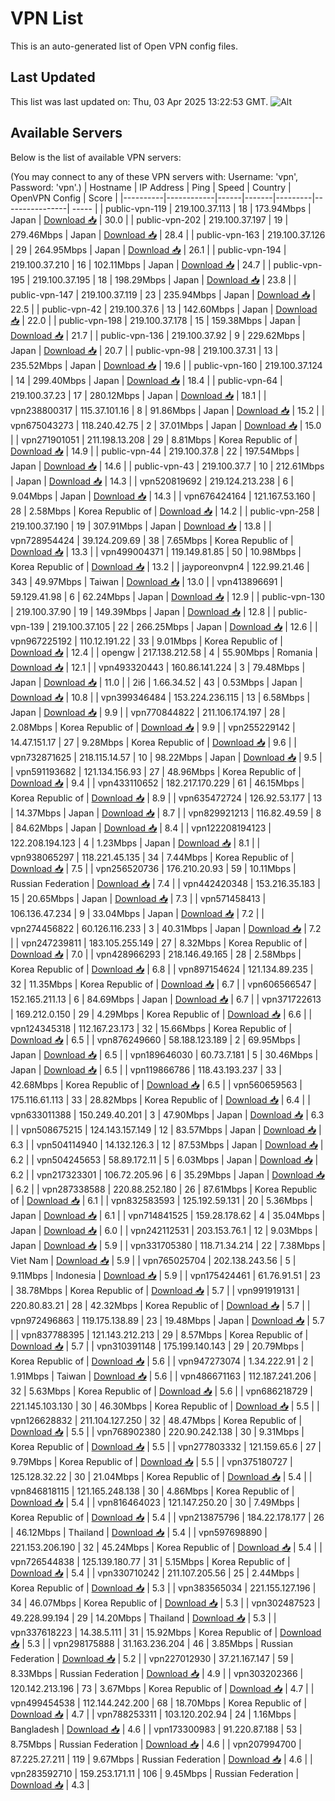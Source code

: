 # VPN List

This is an auto-generated list of Open VPN config files.

## Last Updated

This list was last updated on: Thu, 03 Apr 2025 13:22:53 GMT.
![Alt](https://repobeats.axiom.co/api/embed/186b98318ef1479477931607c1ad7d823f12451f.svg "Repobeats analytics image")

## Available Servers

Below is the list of available VPN servers:

(You may connect to any of these VPN servers with: Username: 'vpn', Password: 'vpn'.)
| Hostname | IP Address | Ping | Speed | Country | OpenVPN Config | Score |
|----------|------------|------|-------|---------|----------------| ----- |
| public-vpn-119 | 219.100.37.113 | 18 | 173.94Mbps | Japan | [Download 📥](./configs/server_0_JP.ovpn) | 30.0 |
| public-vpn-202 | 219.100.37.197 | 19 | 279.46Mbps | Japan | [Download 📥](./configs/server_1_JP.ovpn) | 28.4 |
| public-vpn-163 | 219.100.37.126 | 29 | 264.95Mbps | Japan | [Download 📥](./configs/server_2_JP.ovpn) | 26.1 |
| public-vpn-194 | 219.100.37.210 | 16 | 102.11Mbps | Japan | [Download 📥](./configs/server_3_JP.ovpn) | 24.7 |
| public-vpn-195 | 219.100.37.195 | 18 | 198.29Mbps | Japan | [Download 📥](./configs/server_4_JP.ovpn) | 23.8 |
| public-vpn-147 | 219.100.37.119 | 23 | 235.94Mbps | Japan | [Download 📥](./configs/server_5_JP.ovpn) | 22.5 |
| public-vpn-42 | 219.100.37.6 | 13 | 142.60Mbps | Japan | [Download 📥](./configs/server_6_JP.ovpn) | 22.0 |
| public-vpn-198 | 219.100.37.178 | 15 | 159.38Mbps | Japan | [Download 📥](./configs/server_7_JP.ovpn) | 21.7 |
| public-vpn-136 | 219.100.37.92 | 9 | 229.62Mbps | Japan | [Download 📥](./configs/server_8_JP.ovpn) | 20.7 |
| public-vpn-98 | 219.100.37.31 | 13 | 235.52Mbps | Japan | [Download 📥](./configs/server_9_JP.ovpn) | 19.6 |
| public-vpn-160 | 219.100.37.124 | 14 | 299.40Mbps | Japan | [Download 📥](./configs/server_10_JP.ovpn) | 18.4 |
| public-vpn-64 | 219.100.37.23 | 17 | 280.12Mbps | Japan | [Download 📥](./configs/server_11_JP.ovpn) | 18.1 |
| vpn238800317 | 115.37.101.16 | 8 | 91.86Mbps | Japan | [Download 📥](./configs/server_12_JP.ovpn) | 15.2 |
| vpn675043273 | 118.240.42.75 | 2 | 37.01Mbps | Japan | [Download 📥](./configs/server_13_JP.ovpn) | 15.0 |
| vpn271901051 | 211.198.13.208 | 29 | 8.81Mbps | Korea Republic of | [Download 📥](./configs/server_14_KR.ovpn) | 14.9 |
| public-vpn-44 | 219.100.37.8 | 22 | 197.54Mbps | Japan | [Download 📥](./configs/server_15_JP.ovpn) | 14.6 |
| public-vpn-43 | 219.100.37.7 | 10 | 212.61Mbps | Japan | [Download 📥](./configs/server_16_JP.ovpn) | 14.3 |
| vpn520819692 | 219.124.213.238 | 6 | 9.04Mbps | Japan | [Download 📥](./configs/server_17_JP.ovpn) | 14.3 |
| vpn676424164 | 121.167.53.160 | 28 | 2.58Mbps | Korea Republic of | [Download 📥](./configs/server_18_KR.ovpn) | 14.2 |
| public-vpn-258 | 219.100.37.190 | 19 | 307.91Mbps | Japan | [Download 📥](./configs/server_19_JP.ovpn) | 13.8 |
| vpn728954424 | 39.124.209.69 | 38 | 7.65Mbps | Korea Republic of | [Download 📥](./configs/server_20_KR.ovpn) | 13.3 |
| vpn499004371 | 119.149.81.85 | 50 | 10.98Mbps | Korea Republic of | [Download 📥](./configs/server_21_KR.ovpn) | 13.2 |
| jayporeonvpn4 | 122.99.21.46 | 343 | 49.97Mbps | Taiwan | [Download 📥](./configs/server_22_TW.ovpn) | 13.0 |
| vpn413896691 | 59.129.41.98 | 6 | 62.24Mbps | Japan | [Download 📥](./configs/server_23_JP.ovpn) | 12.9 |
| public-vpn-130 | 219.100.37.90 | 19 | 149.39Mbps | Japan | [Download 📥](./configs/server_24_JP.ovpn) | 12.8 |
| public-vpn-139 | 219.100.37.105 | 22 | 266.25Mbps | Japan | [Download 📥](./configs/server_25_JP.ovpn) | 12.6 |
| vpn967225192 | 110.12.191.22 | 33 | 9.01Mbps | Korea Republic of | [Download 📥](./configs/server_26_KR.ovpn) | 12.4 |
| opengw | 217.138.212.58 | 4 | 55.90Mbps | Romania | [Download 📥](./configs/server_27_RO.ovpn) | 12.1 |
| vpn493320443 | 160.86.141.224 | 3 | 79.48Mbps | Japan | [Download 📥](./configs/server_28_JP.ovpn) | 11.0 |
| 2i6 | 1.66.34.52 | 43 | 0.53Mbps | Japan | [Download 📥](./configs/server_29_JP.ovpn) | 10.8 |
| vpn399346484 | 153.224.236.115 | 13 | 6.58Mbps | Japan | [Download 📥](./configs/server_30_JP.ovpn) | 9.9 |
| vpn770844822 | 211.106.174.197 | 28 | 2.08Mbps | Korea Republic of | [Download 📥](./configs/server_31_KR.ovpn) | 9.9 |
| vpn255229142 | 14.47.151.17 | 27 | 9.28Mbps | Korea Republic of | [Download 📥](./configs/server_32_KR.ovpn) | 9.6 |
| vpn732871625 | 218.115.14.57 | 10 | 98.22Mbps | Japan | [Download 📥](./configs/server_33_JP.ovpn) | 9.5 |
| vpn591193682 | 121.134.156.93 | 27 | 48.96Mbps | Korea Republic of | [Download 📥](./configs/server_34_KR.ovpn) | 9.4 |
| vpn433110652 | 182.217.170.229 | 61 | 46.15Mbps | Korea Republic of | [Download 📥](./configs/server_35_KR.ovpn) | 8.9 |
| vpn635472724 | 126.92.53.177 | 13 | 14.37Mbps | Japan | [Download 📥](./configs/server_36_JP.ovpn) | 8.7 |
| vpn829921213 | 116.82.49.59 | 8 | 84.62Mbps | Japan | [Download 📥](./configs/server_37_JP.ovpn) | 8.4 |
| vpn122208194123 | 122.208.194.123 | 4 | 1.23Mbps | Japan | [Download 📥](./configs/server_38_JP.ovpn) | 8.1 |
| vpn938065297 | 118.221.45.135 | 34 | 7.44Mbps | Korea Republic of | [Download 📥](./configs/server_39_KR.ovpn) | 7.5 |
| vpn256520736 | 176.210.20.93 | 59 | 10.11Mbps | Russian Federation | [Download 📥](./configs/server_40_RU.ovpn) | 7.4 |
| vpn442420348 | 153.216.35.183 | 15 | 20.65Mbps | Japan | [Download 📥](./configs/server_41_JP.ovpn) | 7.3 |
| vpn571458413 | 106.136.47.234 | 9 | 33.04Mbps | Japan | [Download 📥](./configs/server_42_JP.ovpn) | 7.2 |
| vpn274456822 | 60.126.116.233 | 3 | 40.31Mbps | Japan | [Download 📥](./configs/server_43_JP.ovpn) | 7.2 |
| vpn247239811 | 183.105.255.149 | 27 | 8.32Mbps | Korea Republic of | [Download 📥](./configs/server_44_KR.ovpn) | 7.0 |
| vpn428966293 | 218.146.49.165 | 28 | 2.58Mbps | Korea Republic of | [Download 📥](./configs/server_45_KR.ovpn) | 6.8 |
| vpn897154624 | 121.134.89.235 | 32 | 11.35Mbps | Korea Republic of | [Download 📥](./configs/server_46_KR.ovpn) | 6.7 |
| vpn606566547 | 152.165.211.13 | 6 | 84.69Mbps | Japan | [Download 📥](./configs/server_47_JP.ovpn) | 6.7 |
| vpn371722613 | 169.212.0.150 | 29 | 4.29Mbps | Korea Republic of | [Download 📥](./configs/server_48_KR.ovpn) | 6.6 |
| vpn124345318 | 112.167.23.173 | 32 | 15.66Mbps | Korea Republic of | [Download 📥](./configs/server_49_KR.ovpn) | 6.5 |
| vpn876249660 | 58.188.123.189 | 2 | 69.95Mbps | Japan | [Download 📥](./configs/server_50_JP.ovpn) | 6.5 |
| vpn189646030 | 60.73.7.181 | 5 | 30.46Mbps | Japan | [Download 📥](./configs/server_51_JP.ovpn) | 6.5 |
| vpn119866786 | 118.43.193.237 | 33 | 42.68Mbps | Korea Republic of | [Download 📥](./configs/server_52_KR.ovpn) | 6.5 |
| vpn560659563 | 175.116.61.113 | 33 | 28.82Mbps | Korea Republic of | [Download 📥](./configs/server_53_KR.ovpn) | 6.4 |
| vpn633011388 | 150.249.40.201 | 3 | 47.90Mbps | Japan | [Download 📥](./configs/server_54_JP.ovpn) | 6.3 |
| vpn508675215 | 124.143.157.149 | 12 | 83.57Mbps | Japan | [Download 📥](./configs/server_55_JP.ovpn) | 6.3 |
| vpn504114940 | 14.132.126.3 | 12 | 87.53Mbps | Japan | [Download 📥](./configs/server_56_JP.ovpn) | 6.2 |
| vpn504245653 | 58.89.172.11 | 5 | 6.03Mbps | Japan | [Download 📥](./configs/server_57_JP.ovpn) | 6.2 |
| vpn217323301 | 106.72.205.96 | 6 | 35.29Mbps | Japan | [Download 📥](./configs/server_58_JP.ovpn) | 6.2 |
| vpn287338588 | 220.88.252.180 | 26 | 87.61Mbps | Korea Republic of | [Download 📥](./configs/server_59_KR.ovpn) | 6.1 |
| vpn832583593 | 125.192.59.131 | 20 | 5.36Mbps | Japan | [Download 📥](./configs/server_60_JP.ovpn) | 6.1 |
| vpn714841525 | 159.28.178.62 | 4 | 35.04Mbps | Japan | [Download 📥](./configs/server_61_JP.ovpn) | 6.0 |
| vpn242112531 | 203.153.76.1 | 12 | 9.03Mbps | Japan | [Download 📥](./configs/server_62_JP.ovpn) | 5.9 |
| vpn331705380 | 118.71.34.214 | 22 | 7.38Mbps | Viet Nam | [Download 📥](./configs/server_63_VN.ovpn) | 5.9 |
| vpn765025704 | 202.138.243.56 | 5 | 9.11Mbps | Indonesia | [Download 📥](./configs/server_64_ID.ovpn) | 5.9 |
| vpn175424461 | 61.76.91.51 | 23 | 38.78Mbps | Korea Republic of | [Download 📥](./configs/server_65_KR.ovpn) | 5.7 |
| vpn991919131 | 220.80.83.21 | 28 | 42.32Mbps | Korea Republic of | [Download 📥](./configs/server_66_KR.ovpn) | 5.7 |
| vpn972496863 | 119.175.138.89 | 23 | 19.48Mbps | Japan | [Download 📥](./configs/server_67_JP.ovpn) | 5.7 |
| vpn837788395 | 121.143.212.213 | 29 | 8.57Mbps | Korea Republic of | [Download 📥](./configs/server_68_KR.ovpn) | 5.7 |
| vpn310391148 | 175.199.140.143 | 29 | 20.79Mbps | Korea Republic of | [Download 📥](./configs/server_69_KR.ovpn) | 5.6 |
| vpn947273074 | 1.34.222.91 | 2 | 1.91Mbps | Taiwan | [Download 📥](./configs/server_70_TW.ovpn) | 5.6 |
| vpn486671163 | 112.187.241.206 | 32 | 5.63Mbps | Korea Republic of | [Download 📥](./configs/server_71_KR.ovpn) | 5.6 |
| vpn686218729 | 221.145.103.130 | 30 | 46.30Mbps | Korea Republic of | [Download 📥](./configs/server_72_KR.ovpn) | 5.5 |
| vpn126628832 | 211.104.127.250 | 32 | 48.47Mbps | Korea Republic of | [Download 📥](./configs/server_73_KR.ovpn) | 5.5 |
| vpn768902380 | 220.90.242.138 | 30 | 9.31Mbps | Korea Republic of | [Download 📥](./configs/server_74_KR.ovpn) | 5.5 |
| vpn277803332 | 121.159.65.6 | 27 | 9.79Mbps | Korea Republic of | [Download 📥](./configs/server_75_KR.ovpn) | 5.5 |
| vpn375180727 | 125.128.32.22 | 30 | 21.04Mbps | Korea Republic of | [Download 📥](./configs/server_76_KR.ovpn) | 5.4 |
| vpn846818115 | 121.165.248.138 | 30 | 4.86Mbps | Korea Republic of | [Download 📥](./configs/server_77_KR.ovpn) | 5.4 |
| vpn816464023 | 121.147.250.20 | 30 | 7.49Mbps | Korea Republic of | [Download 📥](./configs/server_78_KR.ovpn) | 5.4 |
| vpn213875796 | 184.22.178.177 | 26 | 46.12Mbps | Thailand | [Download 📥](./configs/server_79_TH.ovpn) | 5.4 |
| vpn597698890 | 221.153.206.190 | 32 | 45.24Mbps | Korea Republic of | [Download 📥](./configs/server_80_KR.ovpn) | 5.4 |
| vpn726544838 | 125.139.180.77 | 31 | 5.15Mbps | Korea Republic of | [Download 📥](./configs/server_81_KR.ovpn) | 5.4 |
| vpn330710242 | 211.107.205.56 | 25 | 2.44Mbps | Korea Republic of | [Download 📥](./configs/server_82_KR.ovpn) | 5.3 |
| vpn383565034 | 221.155.127.196 | 34 | 46.07Mbps | Korea Republic of | [Download 📥](./configs/server_83_KR.ovpn) | 5.3 |
| vpn302487523 | 49.228.99.194 | 29 | 14.20Mbps | Thailand | [Download 📥](./configs/server_84_TH.ovpn) | 5.3 |
| vpn337618223 | 14.38.5.111 | 31 | 15.92Mbps | Korea Republic of | [Download 📥](./configs/server_85_KR.ovpn) | 5.3 |
| vpn298175888 | 31.163.236.204 | 46 | 3.85Mbps | Russian Federation | [Download 📥](./configs/server_86_RU.ovpn) | 5.2 |
| vpn227012930 | 37.21.167.147 | 59 | 8.33Mbps | Russian Federation | [Download 📥](./configs/server_87_RU.ovpn) | 4.9 |
| vpn303202366 | 120.142.213.196 | 73 | 3.67Mbps | Korea Republic of | [Download 📥](./configs/server_88_KR.ovpn) | 4.7 |
| vpn499454538 | 112.144.242.200 | 68 | 18.70Mbps | Korea Republic of | [Download 📥](./configs/server_89_KR.ovpn) | 4.7 |
| vpn788253311 | 103.120.202.94 | 24 | 1.16Mbps | Bangladesh | [Download 📥](./configs/server_90_BD.ovpn) | 4.6 |
| vpn173300983 | 91.220.87.188 | 53 | 8.75Mbps | Russian Federation | [Download 📥](./configs/server_91_RU.ovpn) | 4.6 |
| vpn207994700 | 87.225.27.211 | 119 | 9.67Mbps | Russian Federation | [Download 📥](./configs/server_92_RU.ovpn) | 4.6 |
| vpn283592710 | 159.253.171.11 | 106 | 9.45Mbps | Russian Federation | [Download 📥](./configs/server_93_RU.ovpn) | 4.3 |
